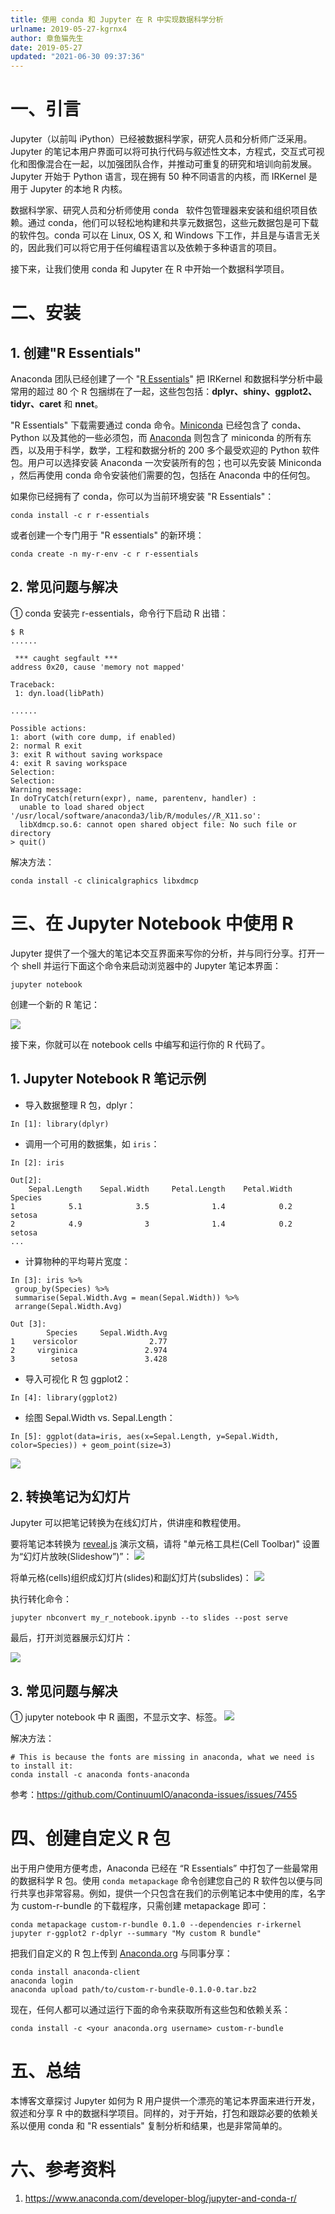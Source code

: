 ```yaml
---
title: 使用 conda 和 Jupyter 在 R 中实现数据科学分析
urlname: 2019-05-27-kgrnx4
author: 章鱼猫先生
date: 2019-05-27
updated: "2021-06-30 09:37:36"
---
```


# 一、引言

Jupyter（以前叫 iPython）已经被数据科学家，研究人员和分析师广泛采用。Jupyter 的笔记本用户界面可以将可执行代码与叙述性文本，方程式，交互式可视化和图像混合在一起，以加强团队合作，并推动可重复的研究和培训向前发展。Jupyter 开始于 Python 语言，现在拥有 50 种不同语言的内核，而 IRKernel 是用于 Jupyter 的本地 R 内核。

数据科学家、研究人员和分析师使用 conda   软件包管理器来安装和组织项目依赖。通过 conda，他们可以轻松地构建和共享元数据包，这些元数据包是可下载的软件包。conda 可以在 Linux, OS X, 和 Windows 下工作，并且是与语言无关的，因此我们可以将它用于任何编程语言以及依赖于多种语言的项目。

接下来，让我们使用 conda 和 Jupyter 在 R 中开始一个数据科学项目。

# 二、安装

## 1. 创建"R Essentials"

Anaconda 团队已经创建了一个 "[R Essentials](https://anaconda.org/r/r-essentials)" 把 IRKernel 和数据科学分析中最常用的超过 80 个 R 包捆绑在了一起，这些包包括：**dplyr、shiny、ggplot2、tidyr、caret** 和 **nnet**。

"R Essentials" 下载需要通过 conda 命令。[Miniconda](https://conda.io/miniconda.html) 已经包含了 conda、Python 以及其他的一些必须包，而 [Anaconda](https://www.anaconda.com/download/#linux) 则包含了 miniconda 的所有东西，以及用于科学，数学，工程和数据分析的 200 多个最受欢迎的 Python 软件包。用户可以选择安装 Anaconda 一次安装所有的包；也可以先安装 Miniconda ，然后再使用 conda 命令安装他们需要的包，包括在 Anaconda 中的任何包。

如果你已经拥有了 conda，你可以为当前环境安装 "R Essentials"：

    conda install -c r r-essentials

或者创建一个专门用于 "R essentials" 的新环境：

    conda create -n my-r-env -c r r-essentials

## 2. 常见问题与解决

① conda 安装完 r-essentials，命令行下启动 R 出错：

    $ R
    ......

     *** caught segfault ***
    address 0x20, cause 'memory not mapped'

    Traceback:
     1: dyn.load(libPath)

    ......

    Possible actions:
    1: abort (with core dump, if enabled)
    2: normal R exit
    3: exit R without saving workspace
    4: exit R saving workspace
    Selection:
    Selection:
    Warning message:
    In doTryCatch(return(expr), name, parentenv, handler) :
      unable to load shared object '/usr/local/software/anaconda3/lib/R/modules//R_X11.so':
      libXdmcp.so.6: cannot open shared object file: No such file or directory
    > quit()

解决方法：

    conda install -c clinicalgraphics libxdmcp

# 三、在 Jupyter Notebook 中使用 R

Jupyter 提供了一个强大的笔记本交互界面来写你的分析，并与同行分享。打开一个 shell 并运行下面这个命令来启动浏览器中的 Jupyter 笔记本界面：

    jupyter notebook

创建一个新的 R 笔记：

![](https://shub.weiyan.tech/yuque/elog-cookbook-img/FsL1JJCzuG8hmI3NEaJrbVnhNv6k.png)

接下来，你就可以在 notebook cells 中编写和运行你的 R 代码了。

## 1. Jupyter Notebook R 笔记示例

- 导入数据整理 R 包，dplyr：

<!---->

    In [1]: library(dplyr)

- 调用一个可用的数据集，如 `iris`：

<!---->

    In [2]: iris

    Out[2]:
        Sepal.Length    Sepal.Width     Petal.Length    Petal.Width     Species
    1            5.1            3.5              1.4            0.2      setosa
    2            4.9              3              1.4            0.2      setosa
    ...

- 计算物种的平均萼片宽度：

<!---->

    In [3]: iris %>%
     group_by(Species) %>%
     summarise(Sepal.Width.Avg = mean(Sepal.Width)) %>%
     arrange(Sepal.Width.Avg)

    Out [3]:
            Species     Sepal.Width.Avg
    1    versicolor                2.77
    2     virginica               2.974
    3        setosa               3.428

- 导入可视化 R 包 ggplot2：

<!---->

    In [4]: library(ggplot2)

- 绘图 Sepal.Width vs. Sepal.Length：

<!---->

    In [5]: ggplot(data=iris, aes(x=Sepal.Length, y=Sepal.Width, color=Species)) + geom_point(size=3)

![](https://shub.weiyan.tech/yuque/elog-cookbook-img/FjEL3LUSDzeV3Kass0TykjC6ePDK.png)

## 2. 转换笔记为幻灯片

Jupyter 可以把笔记转换为在线幻灯片，供讲座和教程使用。

要将笔记本转换为 [reveal.js](http://lab.hakim.se/reveal-js/#/) 演示文稿，请将 "单元格工具栏(Cell Toolbar)" 设置为“幻灯片放映(Slideshow”)”：
![](https://shub.weiyan.tech/yuque/elog-cookbook-img/FvcE5wErriZpC6bTN4U-7AopHDao.png)

将单元格(cells)组织成幻灯片(slides)和副幻灯片(subslides)：
![](https://shub.weiyan.tech/yuque/elog-cookbook-img/FouaL1PI0pjnWcTrpMcTCsveezUg.png)

执行转化命令：

    jupyter nbconvert my_r_notebook.ipynb --to slides --post serve

最后，打开浏览器展示幻灯片：

![](https://shub.weiyan.tech/yuque/elog-cookbook-img/FouaL1PI0pjnWcTrpMcTCsveezUg.png)

## 3. 常见问题与解决

① jupyter notebook 中 R 画图，不显示文字、标签。
![](https://shub.weiyan.tech/yuque/elog-cookbook-img/FoTBAmgy7qKqdljYICkmVWmgL_-T.png)

解决方法：

    # This is because the fonts are missing in anaconda, what we need is to install it:
    conda install -c anaconda fonts-anaconda

参考：<https://github.com/ContinuumIO/anaconda-issues/issues/7455>

# 四、创建自定义 R 包

出于用户使用方便考虑，Anaconda 已经在 “R Essentials” 中打包了一些最常用的数据科学 R 包。使用 `conda metapackage` 命令创建您自己的 R 软件包以便与同行共享也非常容易。例如，提供一个只包含在我们的示例笔记本中使用的库，名字为 custom-r-bundle 的下载程序，只需创建 metapackage 即可：

    conda metapackage custom-r-bundle 0.1.0 --dependencies r-irkernel jupyter r-ggplot2 r-dplyr --summary "My custom R bundle"

把我们自定义的 R 包上传到 [Anaconda.org](https://anaconda.org/) 与同事分享：

    conda install anaconda-client
    anaconda login
    anaconda upload path/to/custom-r-bundle-0.1.0-0.tar.bz2

现在，任何人都可以通过运行下面的命令来获取所有这些包和依赖关系：

    conda install -c <your anaconda.org username> custom-r-bundle

# 五、总结

本博客文章探讨 Jupyter 如何为 R 用户提供一个漂亮的笔记本界面来进行开发，叙述和分享 R 中的数据科学项目。同样的，对于开始，打包和跟踪必要的依赖关系以便用 conda 和 "R essentials" 复制分析和结果，也是非常简单的。

# 六、参考资料

1.  <https://www.anaconda.com/developer-blog/jupyter-and-conda-r/>
